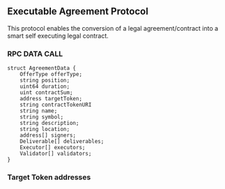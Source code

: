 ## Executable Agreement Protocol
This protocol enables the conversion of a legal agreement/contract into a smart self executing legal contract.


### RPC DATA CALL
    struct AgreementData {
        OfferType offerType;
        string position;
        uint64 duration;
        uint contractSum;
        address targetToken;
        string contractTokenURI
        string name;
        string symbol;
        string description;
        string location;
        address[] signers;
        Deliverable[] deliverables;
        Executor[] executors;
        Validator[] validators;
    }

### Target Token addresses
